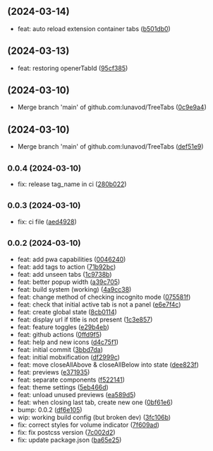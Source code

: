 ##  (2024-03-14)

* feat: auto reload extension container tabs ([b501db0](https://github.com/lunavod/TreeTabs/commit/b501db0))



##  (2024-03-13)

* feat: restoring openerTabId ([95cf385](https://github.com/lunavod/TreeTabs/commit/95cf385))



##  (2024-03-10)

* Merge branch 'main' of github.com:lunavod/TreeTabs ([0c9e9a4](https://github.com/lunavod/TreeTabs/commit/0c9e9a4))



##  (2024-03-10)

* Merge branch 'main' of github.com:lunavod/TreeTabs ([def51e9](https://github.com/lunavod/TreeTabs/commit/def51e9))



## <small>0.0.4 (2024-03-10)</small>

* fix: release tag_name in ci ([280b022](https://github.com/lunavod/TreeTabs/commit/280b022))



## <small>0.0.3 (2024-03-10)</small>

* fix: ci file ([aed4928](https://github.com/lunavod/TreeTabs/commit/aed4928))



## <small>0.0.2 (2024-03-10)</small>

* feat: add pwa capabilities ([0046240](https://github.com/lunavod/TreeTabs/commit/0046240))
* feat: add tags to action ([71b92bc](https://github.com/lunavod/TreeTabs/commit/71b92bc))
* feat: add unseen tabs ([1c9738b](https://github.com/lunavod/TreeTabs/commit/1c9738b))
* feat: better popup width ([a39c705](https://github.com/lunavod/TreeTabs/commit/a39c705))
* feat: build system (working) ([4a9cc38](https://github.com/lunavod/TreeTabs/commit/4a9cc38))
* feat: change method of checking incognito mode ([075581f](https://github.com/lunavod/TreeTabs/commit/075581f))
* feat: check that initial active tab is not a panel ([e6e7f4c](https://github.com/lunavod/TreeTabs/commit/e6e7f4c))
* feat: create global state ([8cb0114](https://github.com/lunavod/TreeTabs/commit/8cb0114))
* feat: display url if title is not present ([1c3e857](https://github.com/lunavod/TreeTabs/commit/1c3e857))
* feat: feature toggles ([e29b4eb](https://github.com/lunavod/TreeTabs/commit/e29b4eb))
* feat: github actions ([0ffd9f5](https://github.com/lunavod/TreeTabs/commit/0ffd9f5))
* feat: help and new icons ([d4c75f1](https://github.com/lunavod/TreeTabs/commit/d4c75f1))
* feat: initial commit ([3bbd7da](https://github.com/lunavod/TreeTabs/commit/3bbd7da))
* feat: initial mobxification ([df2999c](https://github.com/lunavod/TreeTabs/commit/df2999c))
* feat: move closeAllAbove & closeAllBelow into state ([dee823f](https://github.com/lunavod/TreeTabs/commit/dee823f))
* feat: previews ([e371935](https://github.com/lunavod/TreeTabs/commit/e371935))
* feat: separate components ([f522141](https://github.com/lunavod/TreeTabs/commit/f522141))
* feat: theme settings ([5eb466d](https://github.com/lunavod/TreeTabs/commit/5eb466d))
* feat: unload unused previews ([ea589d5](https://github.com/lunavod/TreeTabs/commit/ea589d5))
* feat: when closing last tab, create new one ([0bf61e6](https://github.com/lunavod/TreeTabs/commit/0bf61e6))
* bump: 0.0.2 ([df6e105](https://github.com/lunavod/TreeTabs/commit/df6e105))
* wip: working build config (but broken dev) ([3fc106b](https://github.com/lunavod/TreeTabs/commit/3fc106b))
* fix: correct styles for volume indicator ([7f609ad](https://github.com/lunavod/TreeTabs/commit/7f609ad))
* fix: fix postcss version ([7c002d2](https://github.com/lunavod/TreeTabs/commit/7c002d2))
* fix: update package.json ([ba65e25](https://github.com/lunavod/TreeTabs/commit/ba65e25))



